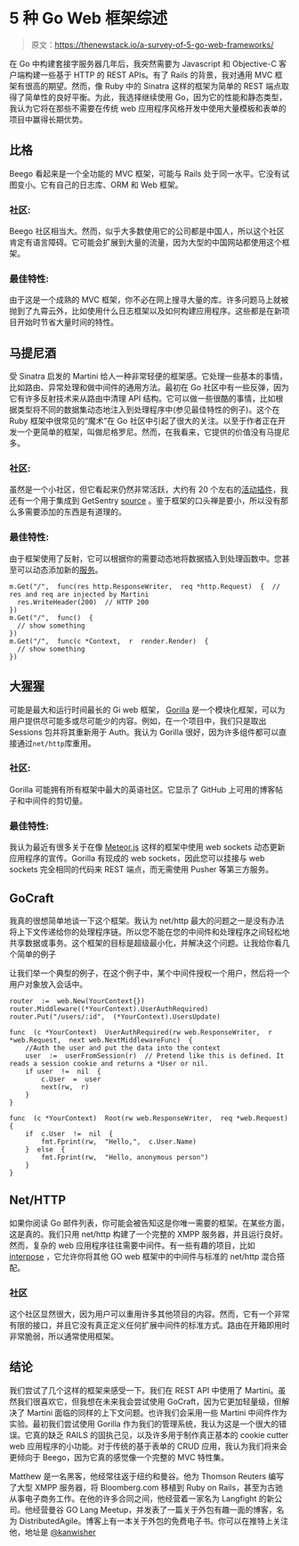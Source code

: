 # 5 种 Go Web 框架综述

> 原文：<https://thenewstack.io/a-survey-of-5-go-web-frameworks/>

在 Go 中构建套接字服务器几年后，我突然需要为 Javascript 和 Objective-C 客户端构建一些基于 HTTP 的 REST APIs。有了 Rails 的背景，我对通用 MVC 框架有很高的期望。然而，像 Ruby 中的 Sinatra 这样的框架为简单的 REST 端点取得了简单性的良好平衡。为此，我选择继续使用 Go，因为它的性能和静态类型，我认为它将在那些不需要在传统 web 应用程序风格开发中使用大量模板和表单的项目中赢得长期优势。

## 比格

Beego 看起来是一个全功能的 MVC 框架，可能与 Rails 处于同一水平。它没有试图变小。它有自己的日志库、ORM 和 Web 框架。

### 社区:

Beego 社区相当大。然而，似乎大多数使用它的公司都是中国人，所以这个社区肯定有语言障碍。它可能会扩展到大量的流量，因为大型的中国网站都使用这个框架。

### 最佳特性:

由于这是一个成熟的 MVC 框架，你不必在网上搜寻大量的库。许多问题马上就被抛到了九霄云外，比如使用什么日志框架以及如何构建应用程序。这些都是在新项目开始时节省大量时间的特性。

## 马提尼酒

受 Sinatra 启发的 Martini 给人一种非常轻便的框架感。它处理一些基本的事情，比如路由、异常处理和做中间件的通用方法。最初在 Go 社区中有一些反弹，因为它有许多反射技术来从路由中清理 API 结构。它可以做一些很酷的事情，比如根据类型将不同的数据集动态地注入到处理程序中(参见最佳特性的例子)。这个在 Ruby 框架中很常见的“魔术”在 Go 社区中引起了很大的关注。以至于作者正在开发一个更简单的框架，叫做尼格罗尼。然而，在我看来，它提供的价值没有马提尼多。

### 社区:

虽然是一个小社区，但它看起来仍然非常活跃，大约有 20 个左右的[活动插件](https://github.com/martini-contrib)，我还有一个用于集成到 GetSentry [source](https://github.com/hyperworks/raven-martini) 。鉴于框架的口头禅是要小，所以没有那么多需要添加的东西是有道理的。

### 最佳特性:

由于框架使用了反射，它可以根据你的需要动态地将数据插入到处理函数中。您甚至可以动态添加新的[服务](https://github.com/go-martini/martini#services)。

```
m.Get("/",  func(res http.ResponseWriter,  req *http.Request)  {  // res and req are injected by Martini
  res.WriteHeader(200)  // HTTP 200
})
m.Get("/",  func()  {
  // show something
})
m.Get("/",  func(c *Context,  r  render.Render)  {
  // show something
})

```

## 大猩猩

可能是最大和运行时间最长的 Gi web 框架， [Gorilla](http://www.gorillatoolkit.org/) 是一个模块化框架，可以为用户提供尽可能多或尽可能少的内容。例如，在一个项目中，我们只是取出 Sessions 包并将其重新用于 Auth。我认为 Gorilla 很好，因为许多组件都可以直接通过`net/http`库重用。

### 社区:

Gorilla 可能拥有所有框架中最大的英语社区。它显示了 GitHub 上可用的博客帖子和中间件的剪切量。

### 最佳特性:

我认为最近有很多关于在像 [Meteor.js](https://www.meteor.com/) 这样的框架中使用 web sockets 动态更新应用程序的宣传。Gorilla 有现成的 web sockets，因此您可以挂接与 web sockets 完全相同的代码来 REST 端点，而无需使用 Pusher 等第三方服务。

## GoCraft

我真的很想简单地谈一下这个框架。我认为 net/http 最大的问题之一是没有办法将上下文传递给你的处理程序链。所以您不能在您的中间件和处理程序之间轻松地共享数据或事务。这个框架的目标是超级最小化，并解决这个问题。让我给你看几个简单的例子

让我们举一个典型的例子，在这个例子中，某个中间件授权一个用户，然后将一个用户对象放入会话中。

```
router  :=  web.New(YourContext{})
router.Middleware((*YourContext).UserAuthRequired)
router.Put("/users/:id",  (*YourContext).UsersUpdate)

func  (c *YourContext)  UserAuthRequired(rw web.ResponseWriter,  r  *web.Request,  next web.NextMiddlewareFunc)  {
    //Auth the user and put the data into the context
    user  :=  userFromSession(r)  // Pretend like this is defined. It reads a session cookie and returns a *User or nil.
    if user  !=  nil  {
        c.User  =  user
        next(rw,  r)
    }  
}

func  (c *YourContext)  Root(rw web.ResponseWriter,  req *web.Request)  {
    if  c.User  !=  nil  {
        fmt.Fprint(rw,  "Hello,",  c.User.Name)
    }  else  {
        fmt.Fprint(rw,  "Hello, anonymous person")
    }
}

```

## Net/HTTP

如果你阅读 Go 邮件列表，你可能会被告知这是你唯一需要的框架。在某些方面，这是真的。我们只用 net/http 构建了一个完整的 XMPP 服务器，并且运行良好。然而，复杂的 web 应用程序往往需要中间件。有一些有趣的项目，比如 [interpose](https://github.com/carbocation/interpose) ，它允许你将其他 GO web 框架中的中间件与标准的 net/http 混合搭配。

### 社区

这个社区显然很大，因为用户可以重用许多其他项目的内容。然而，它有一个非常有限的接口，并且它没有真正定义任何扩展中间件的标准方式。路由在开箱即用时非常脆弱，所以通常使用框架。

## 结论

我们尝试了几个这样的框架来感受一下。我们在 REST API 中使用了 Martini。虽然我们很喜欢它，但我想在未来我会尝试使用 GoCraft，因为它更加轻量级，但解决了 Martini 面临的同样的上下文问题。也许我们会采用一些 Martini 中间件作为实验。最初我们尝试使用 Gorilla 作为我们的管理系统，我认为这是一个很大的错误。它真的缺乏 RAILS 的固执己见，以及许多用于制作真正基本的 cookie cutter web 应用程序的小功能。对于传统的基于表单的 CRUD 应用，我认为我们将来会更倾向于 Beego，因为它真的感觉像一个完整的 MVC 特性集。

Matthew 是一名黑客，他经常往返于纽约和曼谷。他为 Thomson Reuters 编写了大型 XMPP 服务器，将 Bloomberg.com 移植到 Ruby on Rails，甚至为古驰从事电子商务工作。在他的许多合同之间，他经营着一家名为 Langfight 的新公司。他经营曼谷 GO Lang Meetup，并发表了一篇关于外包有趣一面的博客，名为 DistributedAgile。博客上有一本关于外包的免费电子书。你可以在推特上关注他，地址是 [@kanwisher](https://twitter.com/kanwisher)

<svg xmlns:xlink="http://www.w3.org/1999/xlink" viewBox="0 0 68 31" version="1.1"><title>Group</title> <desc>Created with Sketch.</desc></svg>